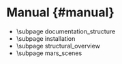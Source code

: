 Manual {#manual}
===========

* \subpage documentation_structure
* \subpage installation
* \subpage structural_overview
* \subpage mars_scenes

